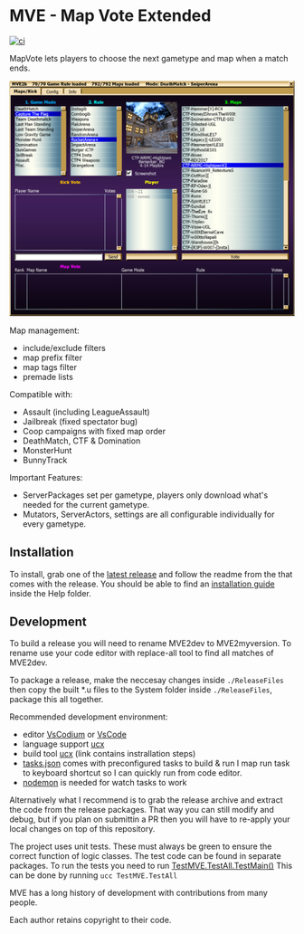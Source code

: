 
# MVE - Map Vote Extended 

[![ci](../../workflows/ci/badge.svg)](../../actions/workflows/ci.yml)


MapVote lets players to choose the next gametype and map when a match ends.

![Screeshot of MapVote](./docs/map-vote-screen.png)

Map management:
 - include/exclude filters
 - map prefix filter
 - map tags filter
 - premade lists

Compatible with:
 - Assault (including LeagueAssault)
 - Jailbreak (fixed spectator bug)
 - Coop campaigns with fixed map order
 - DeathMatch, CTF & Domination
 - MonsterHunt
 - BunnyTrack

Important Features:
 - ServerPackages set per gametype, players only download what's needed for 
   the current gametype.
 - Mutators, ServerActors, settings are all configurable individually 
   for every gametype.


## Installation

To install, grab one of the [latest release](../../releases/latest) and follow the readme 
from the that comes with the release. You should be able to find an 
[installation guide](./ReleaseFiles/MVE2h/Help/Map%20Vote%20Extended.txt)
inside the Help folder.


## Development

To build a release you will need to rename MVE2dev to MVE2myversion. To rename 
use your code editor with replace-all tool to find all matches of MVE2dev.

To package a release, make the neccesay changes inside `./ReleaseFiles` then 
copy the built *.u files to the System folder inside `./ReleaseFiles`, package
this all together.

Recommended development environment:
 - editor [VsCodium](https://vscodium.com/) or [VsCode](https://code.visualstudio.com/)
 - language support [ucx](https://marketplace.visualstudio.com/search?term=ucx&target=VSCode)
 - build tool [ucx](https://www.npmjs.com/package/ucx) (link contains instrallation steps)
 - [tasks.json](.vscode/tasks.json) comes with preconfigured tasks to build & run
 I map run task to keyboard shortcut so I can quickly run from code editor.
 - [nodemon](https://nodemon.io/) is needed for watch tasks to work

Alternatively what I recommend is to grab the release archive and extract the code
from the release packages. That way you can still modify and debug, but if you
plan on submittin a PR then you will have to re-apply your local changes on
top of this repository.

The project uses unit tests. These must always be green to ensure the correct
function of logic classes. The test code can be found in separate packages.
To run the tests you need to run [TestMVE.TestAll.TestMain()](TestMVE/Classes/TestAll.uc)
This can be done by running `ucc TestMVE.TestAll`

MVE has a long history of development with contributions from many people.

Each author retains copyright to their code.
